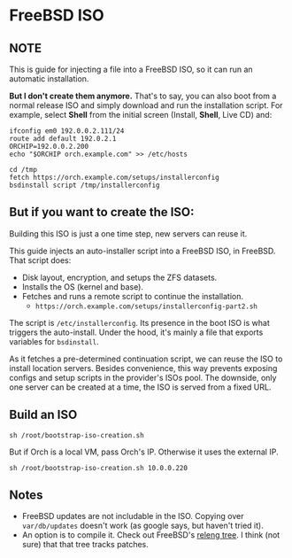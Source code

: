 # FreeBSD ISO

## NOTE
This is guide for injecting a file into a FreeBSD
ISO, so it can run an automatic installation.

**But I don't create them anymore.** That's to say, you can also boot from a normal
release ISO and simply download and run the installation script. For example,
select **Shell** from the initial screen (Install, **Shell**, Live CD) and:
```shell
ifconfig em0 192.0.0.2.111/24
route add default 192.0.2.1
ORCHIP=192.0.0.2.200
echo "$ORCHIP orch.example.com" >> /etc/hosts

cd /tmp
fetch https://orch.example.com/setups/installerconfig
bsdinstall script /tmp/installerconfig
```


## But if you want to create the ISO:
Building this ISO is just a one time step, new servers can reuse it.

This guide injects an auto-installer script into
a FreeBSD ISO, in FreeBSD. That script does:
- Disk layout, encryption, and setups the ZFS datasets.
- Installs the OS (kernel and base).
- Fetches and runs a remote script to continue the installation.
	- `https://orch.example.com/setups/installerconfig-part2.sh`

The script is `/etc/installerconfig`. Its presence in the
boot ISO is what triggers the auto-install. Under the hood,
it's mainly a file that exports variables for `bsdinstall`.

As it fetches a pre-determined continuation script, we can reuse the ISO to
install location servers. Besides convenience, this way prevents exposing
configs and setup scripts in the provider's ISOs pool. The downside, only
one server can be created at a time, the ISO is served from a fixed URL.


## Build an ISO
`sh /root/bootstrap-iso-creation.sh`

But if Orch is a local VM, pass Orch's IP. Otherwise it uses the external IP.
```shell script
sh /root/bootstrap-iso-creation.sh 10.0.0.220
```

## Notes
- FreeBSD updates are not includable in the ISO. Copying over
	`var/db/updates` doesn't work (as google says, but haven't tried it).
- An option is to compile it. Check out
	FreeBSD's [releng tree](https://svnweb.freebsd.org/base/releng/12.1/).
	I think (not sure) that that tree tracks patches.


